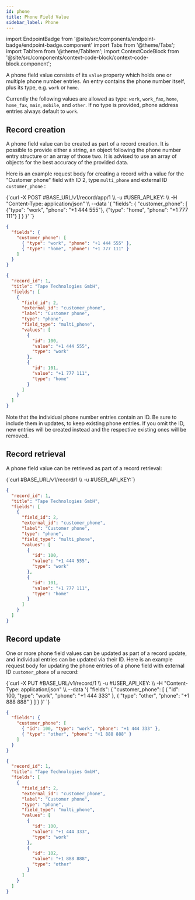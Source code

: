```yaml
---
id: phone
title: Phone Field Value
sidebar_label: Phone
---
```


import EndpointBadge from '@site/src/components/endpoint-badge/endpoint-badge.component'
import Tabs from '@theme/Tabs';
import TabItem from '@theme/TabItem';
import ContextCodeBlock from '@site/src/components/context-code-block/context-code-block.component';

A phone field value consists of its `value` property which holds one or multiple phone number entries. An entry contains the phone number itself, plus its type, e.g. `work` or `home`.

Currently the following values are allowed as type: `work`, `work_fax`, `home`, `home_fax`, `main`, `mobile`, and `other`. If no type is provided, phone address entries always default to `work`.

## Record creation

<EndpointBadge method="POST" url="https://api.tapeapp.com/v1/record/app/{app_id}" />

A phone field value can be created as part of a record creation. It is possible to provide either a string, an object following the phone number entry structure or an array of those two. It is advised to use an array of objects for the best accuracy of the provided data.

Here is an example request body for creating a record with a value for the "Customer phone" field with ID 2, type `multi_phone` and external ID `customer_phone` :

<Tabs defaultValue="curl">

<TabItem value="curl" label="cURL">
<ContextCodeBlock language="shell" title='➡️      Request'>
{`curl -X POST #BASE_URL/v1/record/app/1  \\
  -u #USER_API_KEY: \\
  -H "Content-Type: application/json" \\
  --data '{
    "fields": {
      "customer_phone": 
        [
          {"type": "work", "phone": "+1 444 555"},
          {"type": "home", "phone": "+1 777 111"}
        ]
    }
  }' 
`}
</ContextCodeBlock>
</TabItem>

<TabItem value="json" label="JSON">

```json title="➡️      Request">
{
  "fields": {
    "customer_phone": [
      { "type": "work", "phone": "+1 444 555" },
      { "type": "home", "phone": "+1 777 111" }
    ]
  }
}
```

</TabItem>
</Tabs>

```json title="⬅️      Response"
{
  "record_id": 1,
  "title": "Tape Technologies GmbH",
  "fields": [
    {
      "field_id": 2,
      "external_id": "customer_phone",
      "label": "Customer phone",
      "type": "phone",
      "field_type": "multi_phone",
      "values": [
        {
          "id": 100,
          "value": "+1 444 555",
          "type": "work"
        },
        {
          "id": 101,
          "value": "+1 777 111",
          "type": "home"
        }
      ]
    }
  ]
}
```

Note that the individual phone number entries contain an ID. Be sure to include them in updates, to keep existing phone entries. If you omit the ID, new entries will be created instead and the respective existing ones will be removed.

## Record retrieval

<EndpointBadge method="GET" url="https://api.tapeapp.com/v1/record/{record_id}" />

A phone field value can be retrieved as part of a record retrieval:

<ContextCodeBlock language="shell" title='➡️      Request'>
{`curl #BASE_URL/v1/record/1 \\
  -u #USER_API_KEY:`}
</ContextCodeBlock>

```json title='⬅️      Response'
{
  "record_id": 1,
  "title": "Tape Technologies GmbH",
  "fields": [
    {
      "field_id": 2,
      "external_id": "customer_phone",
      "label": "Customer phone",
      "type": "phone",
      "field_type": "multi_phone",
      "values": [
        {
          "id": 100,
          "value": "+1 444 555",
          "type": "work"
        },
        {
          "id": 101,
          "value": "+1 777 111",
          "type": "home"
        }
      ]
    }
  ]
}
```

## Record update

<EndpointBadge method="PUT" url="https://api.tapeapp.com/v1/record/{record_id}" />

One or more phone field values can be updated as part of a record update, and individual entries can be updated via their ID. Here is an example request body for updating the phone entries of a phone field with external ID `customer_phone` of a record:

<Tabs defaultValue="curl">

<TabItem value="curl" label="cURL">
<ContextCodeBlock language="shell" title='➡️      Request'>
{`curl -X PUT #BASE_URL/v1/record/1  \\
  -u #USER_API_KEY: \\
  -H "Content-Type: application/json" \\
  --data '{
    "fields": {
      "customer_phone": 
      [
        { "id": 100, "type": "work", "phone": "+1 444 333" },
        { "type": "other", "phone": "+1 888 888" }
      ]
    }
  }' 
`}
</ContextCodeBlock>
</TabItem>

<TabItem value="json" label="JSON">

```json title="➡️      Request">
{
  "fields": {
    "customer_phone": [
      { "id": 100, "type": "work", "phone": "+1 444 333" },
      { "type": "other", "phone": "+1 888 888" }
    ]
  }
}
```

</TabItem>
</Tabs>

```json title='⬅️      Response'
{
  "record_id": 1,
  "title": "Tape Technologies GmbH",
  "fields": [
    {
      "field_id": 2,
      "external_id": "customer_phone",
      "label": "Customer phone",
      "type": "phone",
      "field_type": "multi_phone",
      "values": [
        {
          "id": 100,
          "value": "+1 444 333",
          "type": "work"
        },
        {
          "id": 102,
          "value": "+1 888 888",
          "type": "other"
        }
      ]
    }
  ]
}
```
